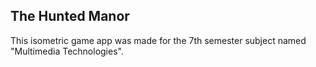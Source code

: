 ## The Hunted Manor

This isometric game app was made for the 7th semester subject named "Multimedia Technologies".